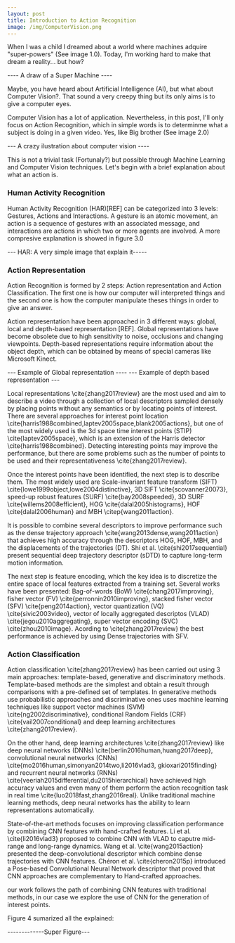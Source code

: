 ```yaml
---
layout: post
title: Introduction to Action Recognition
image: /img/ComputerVision.png
---
```


When I was a child I dreamed about a world where machines adquire "super-powers" (See image 1.0). 
Today, I'm working hard to make that dream a reality... but how?

---- A draw of a Super Machine ---- 

Maybe, you have heard about Artificial Intelligence (AI), but what about Computer Vision?. That sound a very creepy thing but its only aims is to give a computer eyes. 

Computer Vision has a lot of application. Nevertheless, in this post, I'll only focus on Action Recognition, which in simple words is to determinme what a subject is doing in a given video. Yes, like Big brother (See image 2.0)

--- A crazy ilustration about computer vision ----


This is not a trivial task (Fortunaly?) but possible through  Machine Learning and Computer Vision techniques. Let's begin with a brief explanation about what an action is. 

### Human Activity Recognition
Human Activity Recognition (HAR)[REF] can be categorized into 3 levels: Gestures, Actions and Interactions. A gesture is an atomic movement, an action is a sequence of gestures with an associated message, and interactions are actions in which two or more agents are involved. A more compresive explanation is showed in figure 3.0


--- HAR: A very simple image that explain it----- 
### Action Representation
Action Recognition is formed by 2 steps: Action representation and Action Classification. The first one is how our computer will interpreted things and the second one is how the computer manipulate theses things in order to give an answer. 

Action representation have been approached in 3 different ways: global, local and depth-based representation [REF]. Global representations have become obsolete due to high sensitivity to noise, occlusions and changing viewpoints. Depth-based representations require information about the object depth, which can be obtained by means of special cameras like Microsoft Kinect.

--- Example of Global representation ----
--- Example of depth based representation --- 

Local representations \cite{zhang2017review} are the most used and aim to describe a video through a collection of local descriptors sampled densely by placing points without any semantics or by locating points of interest. There are several approaches for  interest point location \cite{harris1988combined,laptev2005space,blank2005actions}, but one of the most widely used is the 3d space time interest points (STIP) \cite{laptev2005space}, which is an extension of the Harris detector \cite{harris1988combined}. Detecting interesting points may improve the performance, but there are some problems such as the number of points to be used and their representativeness \cite{zhang2017review}. 

Once the interest points have been identified, the next step is to describe them. The most widely used are Scale-invariant feature transform (SIFT) \cite{lowe1999object,lowe2004distinctive}, 3D SIFT \cite{scovanner20073},  speed-up robust features (SURF) \cite{bay2008speeded}, 3D SURF \cite{willems2008efficient},  HOG \cite{dalal2005histograms}, HOF \cite{dalal2006human} and  MBH \citep{wang2011action}. 

It is possible to combine several descriptors to improve performance such as the dense trajectory approach \cite{wang2013dense,wang2011action} that achieves high accuracy through the descriptors HOG, HOF, MBH, and the displacements of the trajectories (DT). Shi et al. \cite{shi2017sequential} present sequential deep trajectory descriptor (sDTD) to capture long-term motion information.

The next step is feature encoding, which the key idea is to discretize the entire space of local features extracted from a training set. Several works have been presented: Bag-of-words (BoW) \cite{chang2017improving}, fisher vector (FV) \cite{perronnin2010improving}, stacked fisher vector (SFV) \cite{peng2014action}, vector quantization (VQ) \cite{sivic2003video}, vector of locally aggregated descriptos (VLAD) \cite{jegou2010aggregating}, super vector encoding (SVC) \cite{zhou2010image}. Acording to \cite{zhang2017review} the best performance is achieved by using Dense trajectories with SFV. 

### Action Classification

Action classification \cite{zhang2017review} has been carried out using 3 main approaches: template-based, generative and discriminatory methods. Template-based methods are the simplest and obtain a result through comparisons with a pre-defined set of templates. In generative methods use probabilistic approaches and discriminative ones uses machine learning techniques like support vector machines (SVM) \cite{ng2002discriminative}, conditional Random Fields (CRF) \cite{vail2007conditional} and deep learning architectures \cite{zhang2017review}. 

On the other hand, deep learning architectures \cite{zhang2017review} like deep neural networks (DNNs) \cite{berlin2016human,huang2017deep}, convolutional neural networks (CNNs) \cite{mo2016human,simonyan2014two,li2016vlad3, gkioxari2015finding} and recurrent neural networks (RNNs) \cite{veeriah2015differential,du2015hierarchical} have achieved high accuracy values and even many of them perform the action recognition task in real time \cite{luo2018fast,zhang2016real}. Unlike traditional machine learning methods, deep neural networks has the ability to learn representations automatically.

State-of-the-art methods focuses on improving classification performance by combining CNN features with hand-crafted features. Li et al. \cite{li2016vlad3} proposed to combine CNN with VLAD to caputre mid-range and long-range dynamics. Wang et al. \cite{wang2015action} presented the deep-convolutional descriptor which combine dense trajectories with CNN features. Chéron et al. \cite{cheron2015p} introduced a Pose-based Convolutional Neural Network descriptor that proved that CNN approaches are complementary to Hand-crafted approaches.  

our work follows the path of combining CNN features with traditional methods, in our case we explore the use of CNN for the generation of interest points. 

Figure 4 sumarized all the explained:

-------------Super Figure--- 

